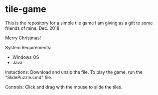 # tile-game
This is the repository for a simple tile game I am giving as a gift to some friends of mine.  Dec. 2018

Merry Christmas!

System Requirements:
- Windows OS
- Java

Instuctions:
Download and unzip the file.  To play the game, run the "SlidePuzzle.cmd" file.

Controls:
Click and drag with the mouse to slide the tiles.
